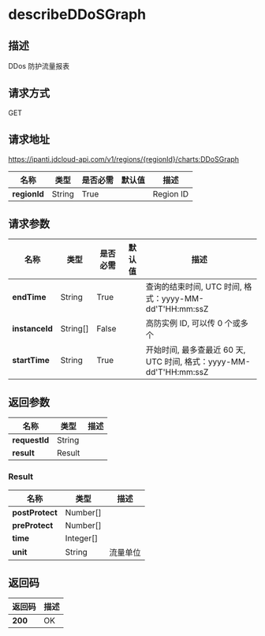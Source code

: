 # describeDDoSGraph


## 描述
DDos 防护流量报表

## 请求方式
GET

## 请求地址
https://ipanti.jdcloud-api.com/v1/regions/{regionId}/charts:DDoSGraph

|名称|类型|是否必需|默认值|描述|
|---|---|---|---|---|
|**regionId**|String|True| |Region ID|

## 请求参数
|名称|类型|是否必需|默认值|描述|
|---|---|---|---|---|
|**endTime**|String|True| |查询的结束时间, UTC 时间, 格式：yyyy-MM-dd'T'HH:mm:ssZ|
|**instanceId**|String[]|False| |高防实例 ID, 可以传 0 个或多个|
|**startTime**|String|True| |开始时间, 最多查最近 60 天, UTC 时间, 格式：yyyy-MM-dd'T'HH:mm:ssZ|


## 返回参数
|名称|类型|描述|
|---|---|---|
|**requestId**|String| |
|**result**|Result| |

### Result
|名称|类型|描述|
|---|---|---|
|**postProtect**|Number[]| |
|**preProtect**|Number[]| |
|**time**|Integer[]| |
|**unit**|String|流量单位|

## 返回码
|返回码|描述|
|---|---|
|**200**|OK|

